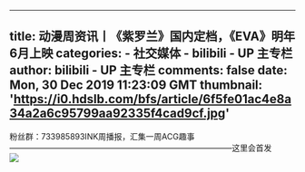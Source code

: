 
---
title: 动漫周资讯丨《紫罗兰》国内定档，《EVA》明年6月上映
categories: 
    - 社交媒体
    - bilibili - UP 主专栏
author: bilibili - UP 主专栏
comments: false
date: Mon, 30 Dec 2019 11:23:09 GMT
thumbnail: 'https://i0.hdslb.com/bfs/article/6f5fe01ac4e8a34a2a6c95799aa92335f4cad9cf.jpg'
---

<div>   
粉丝群：733985893INK周播报，汇集一周ACG趣事————————————————————————————这里会首发<br><img src="https://i0.hdslb.com/bfs/article/6f5fe01ac4e8a34a2a6c95799aa92335f4cad9cf.jpg" referrerpolicy="no-referrer">  
</div>
            